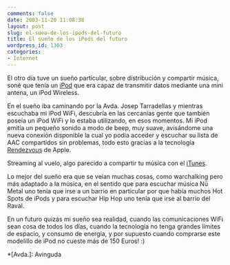 ```yaml
---
comments: false
date: 2003-11-20 11:08:38
layout: post
slug: el-sueo-de-los-ipods-del-futuro
title: El sueño de los iPods del futuro
wordpress_id: 1303
categories:
- Internet
---
```


El otro día tuve un sueño particular, sobre distribución y compartir música, soné que tenía un [iPod](http://www.apple.com/ipod/) que era capaz de transmitir datos mediante una mini antena, un iPod Wireless.





En el sueño iba caminando por la Avda. Josep Tarradellas y mientras escuchaba mi iPod WiFi, descubría en las cercanías gente que también poseía un iPod WiFi y lo estaba utilizando, en esos momentos. Mi iPod emitía un pequeño sonido a modo de beep, muy suave, avisándome una nueva conexión disponible la cual yo podía acceder y escuchar su lista de AAC compartidos sin problemas, todo esto gracias a la tecnología [Rendezvous](http://www.apple.com/macosx/features/rendezvous/) de Apple.





Streaming al vuelo, algo parecido a compartir tu música con el [iTunes](http://www.apple.com/itunes/).





Lo mejor del sueño era que se veían muchas cosas, como warchalking pero más adaptado a la música, en el sentido que para escuchar música Nü Metal uno tenía que irse a un barrio en particular por que había muchos Hot Spots de iPods y para escuchar Hip Hop uno tenía que irse al barrio del Raval.





En un futuro quizás mi sueño sea realidad, cuando las comunicaciones WiFi sean cosa de todos los días, cuando la tecnología no tenga grandes límites de espacio, y consumo de energía, y por supuesto cuando comprarse este modelillo de iPod no cueste más de 150 Euros! :)




 
  *[Avda.]: Avinguda
